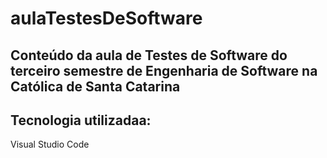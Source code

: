 # aulaTestesDeSoftware

## Conteúdo da aula de Testes de Software do terceiro semestre de Engenharia de Software na Católica de Santa Catarina

## Tecnologia utilizadaa:
Visual Studio Code
